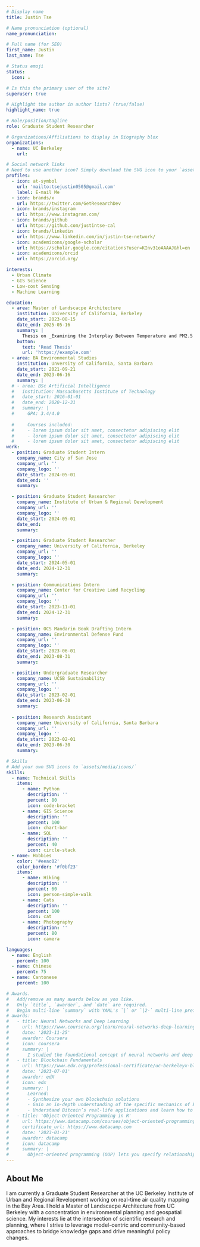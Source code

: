 ```yaml
---
# Display name
title: Justin Tse

# Name pronunciation (optional)
name_pronunciation:

# Full name (for SEO)
first_name: Justin
last_name: Tse

# Status emoji
status:
  icon: ☕️

# Is this the primary user of the site?
superuser: true

# Highlight the author in author lists? (true/false)
highlight_name: true

# Role/position/tagline
role: Graduate Student Researcher

# Organizations/Affiliations to display in Biography blox
organizations:
  - name: UC Berkeley
    url:

# Social network links
# Need to use another icon? Simply download the SVG icon to your `assets/media/icons/` folder.
profiles:
  - icon: at-symbol
    url: 'mailto:tsejustin0505@gmail.com'
    label: E-mail Me
  - icon: brands/x
    url: https://twitter.com/GetResearchDev
  - icon: brands/instagram
    url: https://www.instagram.com/
  - icon: brands/github
    url: https://github.com/justintse-cal
  - icon: brands/linkedin
    url: https://www.linkedin.com/in/justin-tse-network/
  - icon: academicons/google-scholar
    url: https://scholar.google.com/citations?user=KInv31oAAAAJ&hl=en
  - icon: academicons/orcid
    url: https://orcid.org/

interests:
  - Urban Climate
  - GIS Science
  - Low-cost Sensing
  - Machine Learning

education:
  - area: Master of Landscacpe Architecture
    institution: University of California, Berkeley
    date_start: 2023-08-15
    date_end: 2025-05-16
    summary: |
      Thesis on _Examining the Interplay Between Temperature and PM2.5 and Their Relationships With Land Use and Landscape Patterns: A Case Study of Denton County_. Supervised by [Prof Lu Liang](https://ced.berkeley.edu/people/lu-liang). Presented at the 2025 AAG Annual Meeting.
    button:
      text: 'Read Thesis'
      url: 'https://example.com'
  - area: BA Environmental Studies
    institution: Unversity of California, Santa Barbara
    date_start: 2021-09-21
    date_end: 2023-06-16
    summary: |
  # - area: BSc Artificial Intelligence
  #   institution: Massachusetts Institute of Technology
  #   date_start: 2016-01-01
  #   date_end: 2020-12-31
  #   summary: |
  #     GPA: 3.4/4.0
      
  #     Courses included:
  #     - lorem ipsum dolor sit amet, consectetur adipiscing elit
  #     - lorem ipsum dolor sit amet, consectetur adipiscing elit
  #     - lorem ipsum dolor sit amet, consectetur adipiscing elit
work:
  - position: Graduate Student Intern
    company_name: City of San Jose
    company_url: ''
    company_logo: ''
    date_start: 2024-05-01
    date_end: ''
    summary: 

  - position: Graduate Student Researcher
    company_name: Institute of Urban & Regional Development
    company_url: ''
    company_logo: ''
    date_start: 2024-05-01
    date_end:
    summary: 

  - position: Graduate Student Researcher
    company_name: University of California, Berkeley
    company_url: ''
    company_logo: ''
    date_start: 2024-05-01
    date_end: 2024-12-31
    summary: 

  - position: Communications Intern
    company_name: Center for Creative Land Recycling
    company_url: ''
    company_logo: ''
    date_start: 2023-11-01
    date_end: 2024-12-31
    summary: 

  - position: OCS Mandarin Book Drafting Intern
    company_name: Environmental Defense Fund
    company_url: ''
    company_logo: ''
    date_start: 2023-06-01
    date_end: 2023-08-31
    summary:

  - position: Undergraduate Researcher
    company_name: UCSB Sustainability
    company_url: ''
    company_logo: ''
    date_start: 2023-02-01
    date_end: 2023-06-30
    summary:
  
  - position: Research Assistant
    company_name: University of California, Santa Barbara
    company_url: ''
    company_logo: ''
    date_start: 2023-02-01
    date_end: 2023-06-30
    summary:

# Skills
# Add your own SVG icons to `assets/media/icons/`
skills:
  - name: Technical Skills
    items:
      - name: Python
        description: ''
        percent: 80
        icon: code-bracket
      - name: GIS Science
        description: ''
        percent: 100
        icon: chart-bar
      - name: SQL
        description: ''
        percent: 40
        icon: circle-stack
  - name: Hobbies
    color: '#eeac02'
    color_border: '#f0bf23'
    items:
      - name: Hiking
        description: ''
        percent: 60
        icon: person-simple-walk
      - name: Cats
        description: ''
        percent: 100
        icon: cat
      - name: Photography
        description: ''
        percent: 80
        icon: camera

languages:
  - name: English
    percent: 100
  - name: Chinese
    percent: 75
  - name: Cantonese
    percent: 100

# Awards.
#   Add/remove as many awards below as you like.
#   Only `title`, `awarder`, and `date` are required.
#   Begin multi-line `summary` with YAML's `|` or `|2-` multi-line prefix and indent 2 spaces below.
# awards:
#   - title: Neural Networks and Deep Learning
#     url: https://www.coursera.org/learn/neural-networks-deep-learning
#     date: '2023-11-25'
#     awarder: Coursera
#     icon: coursera
#     summary: |
#       I studied the foundational concept of neural networks and deep learning. By the end, I was familiar with the significant technological trends driving the rise of deep learning; build, train, and apply fully connected deep neural networks; implement efficient (vectorized) neural networks; identify key parameters in a neural network’s architecture; and apply deep learning to your own applications.
#   - title: Blockchain Fundamentals
#     url: https://www.edx.org/professional-certificate/uc-berkeleyx-blockchain-fundamentals
#     date: '2023-07-01'
#     awarder: edX
#     icon: edx
#     summary: |
#       Learned:
#       - Synthesize your own blockchain solutions
#       - Gain an in-depth understanding of the specific mechanics of Bitcoin
#       - Understand Bitcoin’s real-life applications and learn how to attack and destroy Bitcoin, Ethereum, smart contracts and Dapps, and alternatives to Bitcoin’s Proof-of-Work consensus algorithm
#   - title: 'Object-Oriented Programming in R'
#     url: https://www.datacamp.com/courses/object-oriented-programming-with-s3-and-r6-in-r
#     certificate_url: https://www.datacamp.com
#     date: '2023-01-21'
#     awarder: datacamp
#     icon: datacamp
#     summary: |
#       Object-oriented programming (OOP) lets you specify relationships between functions and the objects that they can act on, helping you manage complexity in your code. This is an intermediate level course, providing an introduction to OOP, using the S3 and R6 systems. S3 is a great day-to-day R programming tool that simplifies some of the functions that you write. R6 is especially useful for industry-specific analyses, working with web APIs, and building GUIs.
---
```


## About Me

I am currently a Graduate Student Researcher at the UC Berkeley Institute of Urban and Regional Revelopment working on real-time air quality mapping in the Bay Area. I hold a Master of Landscacpe Architecture from UC Berkeley with a concentration in environmental planning and geospatial science. My interests lie at the intersection of scientific research and planning, where I strive to leverage model-centric and community-based approaches to bridge knowledge gaps and drive meaningful policy changes. 
